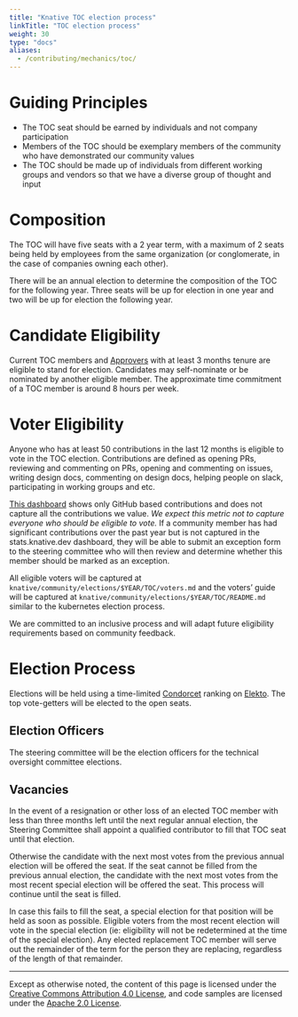 ```yaml
---
title: "Knative TOC election process"
linkTitle: "TOC election process"
weight: 30
type: "docs"
aliases:
  - /contributing/mechanics/toc/
---
```


# Guiding Principles

- The TOC seat should be earned by individuals and not company participation
- Members of the TOC should be exemplary members of the community who have
  demonstrated our community values
- The TOC should be made up of individuals from different working groups and
  vendors so that we have a diverse group of thought and input

# Composition

The TOC will have five seats with a 2 year term, with a maximum of 2 seats being
held by employees from the same organization (or conglomerate, in the case of companies owning each other).

There will be an annual election to determine the composition of the TOC for the
following year. Three seats will be up for election in one year and two will be
up for election the following year.

# Candidate Eligibility

Current TOC members and
[Approvers](https://github.com/knative/community/blob/main/ROLES.md#approver)
with at least 3 months tenure are eligible to stand for election. Candidates may
self-nominate or be nominated by another eligible member. The approximate time
commitment of a TOC member is around 8 hours per week.

# Voter Eligibility

Anyone who has at least 50 contributions in the last 12 months is eligible to
vote in the TOC election. Contributions are defined as opening PRs, reviewing
and commenting on PRs, opening and commenting on issues, writing design docs,
commenting on design docs, helping people on slack, participating in working
groups and etc.

[This dashboard](https://knative.teststats.cncf.io/d/9/developer-activity-counts-by-repository-group-table?orgId=1&var-period_name=Last%20year)
shows only GitHub based contributions and does not capture all the contributions
we value. _We expect this metric not to capture everyone who should be eligible
to vote._ If a community member has had significant contributions over the past
year but is not captured in the stats.knative.dev dashboard, they will be able
to submit an exception form to the steering committee who will then review and
determine whether this member should be marked as an exception.

All eligible voters will be captured at
`knative/community/elections/$YEAR/TOC/voters.md` and the voters’ guide
will be captured at `knative/community/elections/$YEAR/TOC/README.md`
similar to the kubernetes election process.

We are committed to an inclusive process and will adapt future eligibility
requirements based on community feedback.

# Election Process

Elections will be held using a time-limited
[Condorcet](https://en.wikipedia.org/wiki/Condorcet_method) ranking on
[Elekto](https://elekto.io/). The top vote-getters will be elected to
the open seats.

## Election Officers

The steering committee will be the election officers for the technical oversight
committee elections.

## Vacancies

In the event of a resignation or other loss of an elected TOC member with less
than three months left until the next regular annual election, the Steering
Committee shall appoint a qualified contributor to fill that TOC seat until
that election.

Otherwise the candidate with the next most votes from the previous annual
election will be offered the seat. If the seat cannot be filled from the
previous annual election, the candidate with the next most votes from the most
recent special election will be offered the seat. This process will continue
until the seat is filled.

In case this fails to fill the seat, a special election for that position will
be held as soon as possible. Eligible voters from the most recent election will
vote in the special election (ie: eligibility will not be redetermined at the
time of the special election). Any elected replacement TOC member will serve
out the remainder of the term for the person they are replacing, regardless of
the length of that remainder.

---

Except as otherwise noted, the content of this page is licensed under the
[Creative Commons Attribution 4.0 License](https://creativecommons.org/licenses/by/4.0/),
and code samples are licensed under the
[Apache 2.0 License](https://www.apache.org/licenses/LICENSE-2.0).
